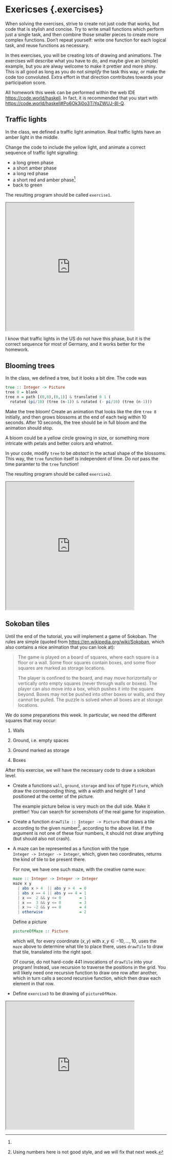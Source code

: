 Exericses {.exercises}
=========

When solving the exercises, strive to create not just code that works,
but code that is stylish and concise. Try to write small functions which perform
just a single task, and then combine those smaller pieces to create more
complex functions. Don’t repeat yourself: write one function for each
logical task, and reuse functions as necessary.

In thes exercises, you will be creating lots of drawing
and animations. The exercises will describe what you have to do, and
maybe give an (simple) example, but you are alway welcome to make it
prettier and more shiny. This is all good as long as you do not
*simplify* the task this way, or make the code too convoluted. Extra
effort in that direction contributes towards your participation score.

All homework this week can be performed within the web IDE
<https://code.world/haskell>. In fact, it is recommended that you start
with <https://code.world/haskell#Po6Ok3j0o3TiYqZWUJ-8I-Q>.

Traffic lights
--------------

In the class, we defined a traffic light animation. Real traffic lights have
an amber light in the middle.

Change the code to include the yellow light, and animate a correct sequence
of traffic light signalling:


 * a long green phase
 * a short amber phase
 * a long red phase
 * a short red and amber phase[^1]
 * back to green

The resulting program should be called `exercise1`.

<iframe width="400" height="400" src="https://code.world/run.html?mode=haskell&amp;dhash=DkA91kScdnqBMXnuWMWDZTg"></iframe>


[^1]:
 I know that traffic lights in the US do not have this phase, but it is the
 correct sequence for most of Germany, and it works better for the homework.

Blooming trees
--------------

In the class, we defined a tree, but it looks a bit dire. The code was

```haskell
tree :: Integer -> Picture
tree 0 = blank
tree n = path [(0,0),(0,1)] & translated 0 1 (
  rotated (pi/10) (tree (n-1)) & rotated (- pi/10) (tree (n-1)))
```

Make the tree bloom! Create an animation that looks like the dire `tree
8` initially, and then grows blossoms at the end of each twig within 10
seconds. After 10 seconds, the tree should be in full bloom and the
animation should stop.

A bloom could be a yellow circle growing in size, or something more
intricate with petals and better colors and whatnot.

In your code, modify `tree` to be *abstact* in the actual shape of the
blossoms. This way, the `tree` function itself is independent of time.
Do *not* pass the time paramter to the `tree` function!

The resulting program should be called `exercise2`.

<iframe width="400" height="400" src="https://code.world/run.html?mode=haskell&amp;dhash=DmGMoeJTPisJo8EfTOZA7Nw"></iframe>

Sokoban tiles
-------------

Until the end of the tutorial, you will implement a game of Sokoban. The
rules are simple (quoted from <https://en.wikipedia.org/wiki/Sokoban>,
which also contains a nice animation that you can look at):

> The game is played on a board of squares, where each square is a floor
> or a wall. Some floor squares contain boxes, and some floor squares
> are marked as storage locations.
>
> The player is confined to the board, and may move horizontally or
> vertically onto empty squares (never through walls or boxes). The
> player can also move into a box, which pushes it into the square
> beyond. Boxes may not be pushed into other boxes or walls, and they
> cannot be pulled. The puzzle is solved when all boxes are at storage
> locations.

We do some preparations this week. In particular, we need the different
squares that may occur:

1.  Walls

2.  Ground, i.e. empty spaces

3.  Ground marked as storage

4.  Boxes

After this exercise, we will have the necessary code to draw a sokoban
level.

-   Create a functions `wall`, `ground`, `storage` and `box` of type
    `Picture`, which draw the corresponding thing, with a width and
    height of 1 and positioned at the center of the picture.

    The example picture below is very much on the dull side. Make it prettier!
    You can search for screenshots of the real game for inspiration.

-   Create a function `drawTile :: Integer -> Picture` that draws a
    tile according to the given number[^2], according to the above list.
    If the argument is not one of these four numbers, it should not draw
    anything (but should also not crash).

-   A maze can be represented as a function with the type\
    `Integer -> Integer -> Integer`, which, given two coordinates,
    returns the kind of tile to be present there.

    For now, we have one such maze, with the creative name `maze`:

    ```haskell
    maze :: Integer -> Integer -> Integer
    maze x y
      | abs x > 4  || abs y > 4  = 0
      | abs x == 4 || abs y == 4 = 1
      | x ==  2 && y <= 0        = 1
      | x ==  3 && y <= 0        = 3
      | x >= -2 && y == 0        = 4
      | otherwise                = 2
    ```

    Define a picture

    ```haskell
    pictureOfMaze :: Picture
    ```

    which will, for every coordinate $(x,y)$ with
    $x,y\in -10,\ldots,10$, uses the `maze` above to determine what tile
    to place there, uses `drawTile` to draw that tile, translated into
    the right spot.

    Of course, do not hard-code 441 invocations of `drawTile` into your
    program! Instead, use recursion to traverse the positions in
    the grid. You will likely need one recursive function to draw one row after
    another, which in turn calls a second recursive function, which then draw
    each element in that row.

-   Define `exercise3` to be drawing of `pictureOfMaze`.

<iframe width="400" height="400" src="https://code.world/run.html?mode=haskell&amp;dhash=DOxforVvDsZ0V2pDubEQPwA"></iframe>


[^2]: Using numbers here is not good style, and we will fix that next
    week.


